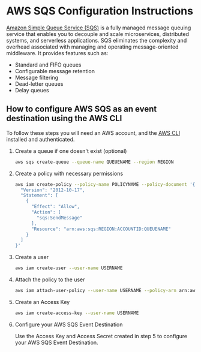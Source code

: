 # AWS SQS Configuration Instructions

[Amazon Simple Queue Service (SQS)](https://aws.amazon.com/sqs/) is a fully managed message queuing service that enables you to decouple and scale microservices, distributed systems, and serverless applications. SQS eliminates the complexity and overhead associated with managing and operating message-oriented middleware. It provides features such as:

- Standard and FIFO queues
- Configurable message retention
- Message filtering
- Dead-letter queues
- Delay queues

## How to configure AWS SQS as an event destination using the AWS CLI

To follow these steps you will need an AWS account, and the [AWS CLI](https://aws.amazon.com/cli/) installed and authenticated.

1. Create a queue if one doesn't exist (optional)

    ```sh
    aws sqs create-queue --queue-name QUEUENAME --region REGION
    ```

2. Create a policy with necessary permissions

    ```sh
    aws iam create-policy --policy-name POLICYNAME --policy-document '{
      "Version": "2012-10-17",
      "Statement": [
        {
          "Effect": "Allow",
          "Action": [
            "sqs:SendMessage"
          ],
          "Resource": "arn:aws:sqs:REGION:ACCOUNTID:QUEUENAME"
        }
      ]
    }'
    ```

3. Create a user

    ```sh
    aws iam create-user --user-name USERNAME
    ```

4. Attach the policy to the user

    ```sh
    aws iam attach-user-policy --user-name USERNAME --policy-arn arn:aws:iam::ACCOUNTID:policy/POLICYNAME
    ```

5. Create an Access Key

    ```sh
    aws iam create-access-key --user-name USERNAME
    ```

6. Configure your AWS SQS Event Destination

    Use the Access Key and Access Secret created in step 5 to configure your AWS SQS Event Destination.